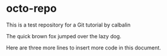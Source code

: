 octo-repo
=========

This is a test repository for a Git tutorial by calbalin

The quick brown fox jumped over the lazy dog.

Here are three more lines
to insert more code
in this document.
